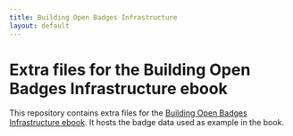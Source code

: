 ```yaml
---
title: Building Open Badges Infrastructure
layout: default
---
```


# Extra files for the Building Open Badges Infrastructure ebook

This repository contains extra files for the [Building Open Badges
Infrastructure ebook](https://leanpub.com/buildingopenbadgesinfrastructure).
It hosts the badge data used as example in the book.



